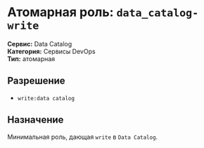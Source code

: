 # Атомарная роль: `data_catalog-write`

**Сервис:** Data Catalog  
**Категория:** Сервисы DevOps  
**Тип:** атомарная

## Разрешение
- `write:data catalog`

## Назначение
Минимальная роль, дающая `write` в `Data Catalog`.
